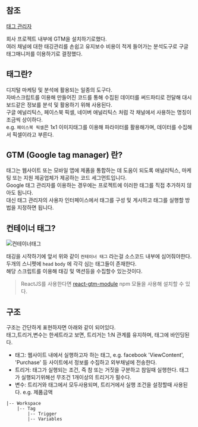 ## 참조
[태그 관리자](https://support.google.com/tagmanager/answer/3281060?hl=ko&ref_topic=3281056)

회사 프로젝트 내부에 GTM을 설치하기로했다.  
여러 채널에 대한 태깅관리를 손쉽고 유지보수 비용이 적게 들어가는
분석도구로 구글 태그매니저를 이용하기로 결정했다.

## 태그란?

디지털 마케팅 및 분석에 활용되는 일종의 도구다.  
자바스크립트를 이용해 만들어진 코드를 통해 수집된 데이터를
써드파티로 전달해 대시보드같은 정보를 분석 및 활용하기 위해 사용된다.  
구글 에널리틱스, 페이스북 픽셀, 네이버 애널리틱스 처럼 각 채널에서 사용하는 명칭이 조금씩 상이하다.  
e.g. `페이스북 픽셀`은 1x1 이미지태그를 이용해 파라미터를 활용해가며, 데이터를 수집해서 픽셀이라고 부른다.

## GTM (Google tag manager) 란?

태그는 웹사이트 또는 모바일 앱에 제품을 통합하는 데 도움이 되도록 애널리틱스, 마케팅 또는 지원 제공업체가 제공하는 코드 세그먼트입니다.  
Google 태그 관리자를 이용하는 경우에는 프로젝트에 이러한 태그를 직접 추가하지 않아도 됩니다.  
대신 태그 관리자의 사용자 인터페이스에서 태그를 구성 및 게시하고 태그를 실행할 방법을 지정하면 됩니다.

## 컨테이너 태그?

![컨테이너태그](https://user-images.githubusercontent.com/58495926/77602681-6540c880-6f51-11ea-8b8f-d3b77cdf6138.png)

태깅을 시작하기에 앞서 위와 같이 `컨테이너 태그` 라는걸 소스코드 내부에 심어줘야한다.  
두개의 스니펫에 `head` `body` 에 각각 심는 태그들이 존재한다.  
해당 스크립트를 이용해 태깅 및 액션등을 수집할수 있는것이다.

> ReactJS를 사용한다면 [react-gtm-module](https://www.npmjs.com/package/react-gtm-module) npm 모듈을 사용해 설치할 수 있다.

## 구조

구조는 간단하게 표현하자면 아래와 같이 되어있다.  
태그,트리거,변수는 한세트라고 보면, 트리거는 1:N 관계를 유지하며, 태그에 바인딩된다.

- 태그: 웹사이트 내에서 실행하고자 하는 태그, e.g. facebook 'ViewContent', 'Purchase' 등 사이트에서 정보를 수집하고 외부채널에 전송한다.
- 트리거: 태그가 실행되는 조건, 즉 참 또는 거짓을 구분하고 참일때 실행한다. 태그가 실행되기위해선 무조건 1개이상의 트리거가 필수다.
- 변수: 트리거와 태그에서 모두사용되며, 트리거에서 실행 조건을 설정할때 사용된다. e.g. 제품금액

```
|-- Workspace
    |-- Tag
        |-- Trigger
        |-- Variables
```